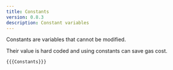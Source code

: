 ```yaml
---
title: Constants
version: 0.8.3
description: Constant variables
---
```


Constants are variables that cannot be modified.

Their value is hard coded and using constants can save gas cost.

```solidity
{{{Constants}}}
```
